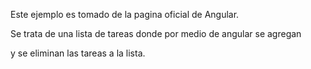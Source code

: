 Este ejemplo es tomado de la pagina oficial de Angular.

Se trata de una lista de tareas donde por medio de angular se agregan 

y se eliminan las tareas a la lista.
